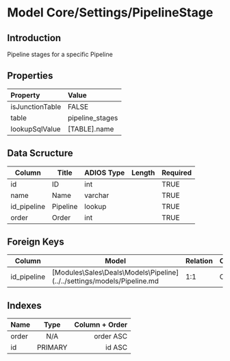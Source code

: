 # Model Core/Settings/PipelineStage

## Introduction

Pipeline stages for a specific Pipeline

## Properties

| Property        | Value           |
| :-------------- | :-------------- |
| isJunctionTable | FALSE           |
| table           | pipeline_stages |
| lookupSqlValue  | [TABLE].name  |

## Data Scructure

| Column      | Title    | ADIOS Type | Length | Required |
| ----------- | -------- | ---------- | ------ | -------- |
| id          | ID       | int        |        | TRUE     |
| name        | Name     | varchar    |        | TRUE     |
| id_pipeline | Pipeline | lookup     |        | TRUE     |
| order       | Order    | int        |        | TRUE     |

## Foreign Keys

| Column      | Model                                              | Relation | OnUpdate | OnDelete |
| ----------- | -------------------------------------------------- | -------- | -------- | -------- |
| id_pipeline | [Modules\Sales\Deals\Models\Pipeline](../../settings/models/Pipeline.md| 1:1      | Cascade  | Cascade  |

## Indexes

| Name  |  Type   | Column + Order |
| :---- | :-----: | -------------: |
| order |   N/A   |      order ASC |
| id    | PRIMARY |         id ASC |
